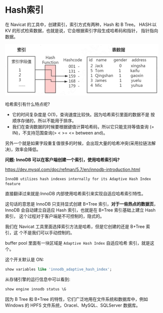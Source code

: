 # Hash索引

在 Navicat 的工具中，创建索引，索引方式有两种，Hash 和 B Tree。
HASH:以 KV 的形式检索数据，也就是说，它会根据索引字段生成哈希码和指针， 指针指向数据。

![image-20200315152125689](assets/image-20200315152125689.png)

哈希索引有什么特点呢?

- 它的时间复杂度是 O(1)，查询速度比较快。因为哈希索引里面的数据不是 按顺序存储的，所以不能用于排序。
- 我们在查询数据的时候要根据键值计算哈希码，所以它只能支持等值查询 (= IN)，不支持范围查询(> < >= <= between and)。

另外一个就是如果字段重复值很多的时候，会出现大量的哈希冲突(采用拉链法解 决)，效率会降低。

**问题: InnoDB 可以在客户端创建一个索引，使用哈希索引吗?**

https://dev.mysql.com/doc/refman/5.7/en/innodb-introduction.html

```
InnoDB utilizes hash indexes internally for its Adaptive Hash Index feature
```





直接翻译过来就是:InnoDB 内部使用哈希索引来实现自适应哈希索引特性。

这句话的意思是 InnoDB 只支持显式创建 B+Tree 索引，**对于一些热点的数据页**， InnoDB 会自动建立自适应 Hash 索引，也就是在 B+Tree 索引基础上建立 Hash 索引， 这个过程对于客户端是不可控制的，隐式的。

我们在 Navicat 工具里面选择索引方法是哈希，但是它创建的还是 B+Tree 索引，这 个不是我们可以手动控制的。

buffer pool 里面有一块区域是 `Adaptive Hash Index` 自适应哈希 索引，就是这个。

这个开关默认是 ON:

```sql
show variables like 'innodb_adaptive_hash_index';
```

从存储引擎的运行信息中可以看到:

```sql
show engine innodb status \G
```

因为 B Tree 和 B+Tree 的特性，它们广泛地用在文件系统和数据库中，例如 Windows 的 HPFS 文件系统，Oracel、MySQL、SQLServer 数据库。

